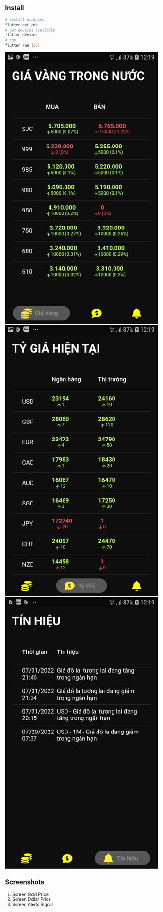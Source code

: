 
## Install 
```bash
# install packages
flutter get pub
# get devices available
flutter devices
# run
flutter run [id]
```

![Alt text](https://github.com/dearvn/goldvn/raw/v1/images/giavang.jpg?raw=true "Giá Vàng")
![Alt text](https://github.com/dearvn/goldvn/raw/v1/images/tygia.jpg?raw=true "Tỷ Giá")
![Alt text](https://github.com/dearvn/goldvn/raw/v1/images/alert.jpg?raw=true "Tỷ Giá")


## Screenshots
1. Screen Gold Price
2. Screen Dollar Price
3. Screen Alerts Signal
